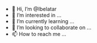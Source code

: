 - 👋 Hi, I’m @Ibelatar
- 👀 I’m interested in ...
- 🌱 I’m currently learning ...
- 💞️ I’m looking to collaborate on ...
- 📫 How to reach me ...

<!---
Ibelatar/Ibelatar is a ✨ special ✨ repository because its `README.md` (this file) appears on your GitHub profile.
You can click the Preview link to take a look at your changes.
--->
